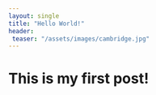 ```yaml
---
layout: single
title: "Hello World!"
header:
 teaser: "/assets/images/cambridge.jpg"
---
```



# This is my first post!
